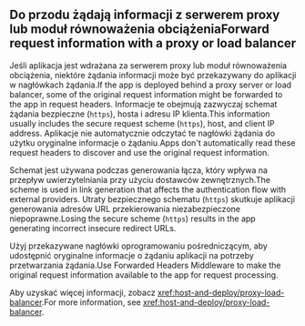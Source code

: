 ## <a name="forward-request-information-with-a-proxy-or-load-balancer"></a><span data-ttu-id="e0bf7-101">Do przodu żądają informacji z serwerem proxy lub moduł równoważenia obciążenia</span><span class="sxs-lookup"><span data-stu-id="e0bf7-101">Forward request information with a proxy or load balancer</span></span>

<span data-ttu-id="e0bf7-102">Jeśli aplikacja jest wdrażana za serwerem proxy lub moduł równoważenia obciążenia, niektóre żądania informacji może być przekazywany do aplikacji w nagłówkach żądania.</span><span class="sxs-lookup"><span data-stu-id="e0bf7-102">If the app is deployed behind a proxy server or load balancer, some of the original request information might be forwarded to the app in request headers.</span></span> <span data-ttu-id="e0bf7-103">Informacje te obejmują zazwyczaj schemat żądania bezpieczne (`https`), hosta i adresu IP klienta.</span><span class="sxs-lookup"><span data-stu-id="e0bf7-103">This information usually includes the secure request scheme (`https`), host, and client IP address.</span></span> <span data-ttu-id="e0bf7-104">Aplikacje nie automatycznie odczytać te nagłówki żądania do użytku oryginalne informacje o żądaniu.</span><span class="sxs-lookup"><span data-stu-id="e0bf7-104">Apps don't automatically read these request headers to discover and use the original request information.</span></span>

<span data-ttu-id="e0bf7-105">Schemat jest używana podczas generowania łącza, który wpływa na przepływ uwierzytelniania przy użyciu dostawców zewnętrznych.</span><span class="sxs-lookup"><span data-stu-id="e0bf7-105">The scheme is used in link generation that affects the authentication flow with external providers.</span></span> <span data-ttu-id="e0bf7-106">Utraty bezpiecznego schematu (`https`) skutkuje aplikacji generowania adresów URL przekierowania niezabezpieczone niepoprawne.</span><span class="sxs-lookup"><span data-stu-id="e0bf7-106">Losing the secure scheme (`https`) results in the app generating incorrect insecure redirect URLs.</span></span>

<span data-ttu-id="e0bf7-107">Użyj przekazywane nagłówki oprogramowaniu pośredniczącym, aby udostępnić oryginalne informacje o żądaniu aplikacji na potrzeby przetwarzania żądania.</span><span class="sxs-lookup"><span data-stu-id="e0bf7-107">Use Forwarded Headers Middleware to make the original request information available to the app for request processing.</span></span>

<span data-ttu-id="e0bf7-108">Aby uzyskać więcej informacji, zobacz <xref:host-and-deploy/proxy-load-balancer>.</span><span class="sxs-lookup"><span data-stu-id="e0bf7-108">For more information, see <xref:host-and-deploy/proxy-load-balancer>.</span></span>

